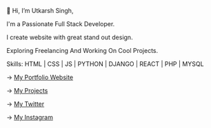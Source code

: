 👋 Hi, I’m Utkarsh Singh,

I'm a Passionate Full Stack Developer.

I create website with great stand out design.

Exploring Freelancing And Working On Cool Projects.

Skills: HTML | CSS | JS | PYTHON | DJANGO | REACT | PHP | MYSQL

-> [My Portfolio Website](https://utkarshsgithub.github.io/portfolio)

-> [My Projects](https://utkarshsgithub.github.io/projects)

-> [My Twitter](https://twitter.com/UtkarshCodes)

-> [My Instagram](https://instagram.com/utkarshcodes)
